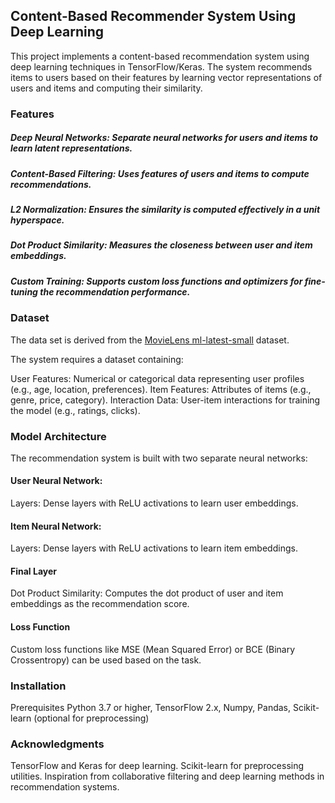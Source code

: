 ## Content-Based Recommender System Using Deep Learning
This project implements a content-based recommendation system using deep learning techniques in TensorFlow/Keras. The system recommends items to users based on their features by learning vector representations of users and items and computing their similarity.

### Features
##### Deep Neural Networks: Separate neural networks for users and items to learn latent representations.
##### Content-Based Filtering: Uses features of users and items to compute recommendations.
##### L2 Normalization: Ensures the similarity is computed effectively in a unit hyperspace.
##### Dot Product Similarity: Measures the closeness between user and item embeddings.
##### Custom Training: Supports custom loss functions and optimizers for fine-tuning the recommendation performance.
### Dataset
The data set is derived from the [MovieLens ml-latest-small](https://grouplens.org/datasets/movielens/latest/) dataset. 

The system requires a dataset containing:

User Features: Numerical or categorical data representing user profiles (e.g., age, location, preferences).
Item Features: Attributes of items (e.g., genre, price, category).
Interaction Data: User-item interactions for training the model (e.g., ratings, clicks).
### Model Architecture
The recommendation system is built with two separate neural networks:

#### User Neural Network:
Layers: Dense layers with ReLU activations to learn user embeddings.
#### Item Neural Network:
Layers: Dense layers with ReLU activations to learn item embeddings.
#### Final Layer
Dot Product Similarity: Computes the dot product of user and item embeddings as the recommendation score.
#### Loss Function
Custom loss functions like MSE (Mean Squared Error) or BCE (Binary Crossentropy) can be used based on the task.

### Installation
Prerequisites
Python 3.7 or higher,
TensorFlow 2.x,
Numpy,
Pandas,
Scikit-learn (optional for preprocessing)
### Acknowledgments
TensorFlow and Keras for deep learning.
Scikit-learn for preprocessing utilities.
Inspiration from collaborative filtering and deep learning methods in recommendation systems.
